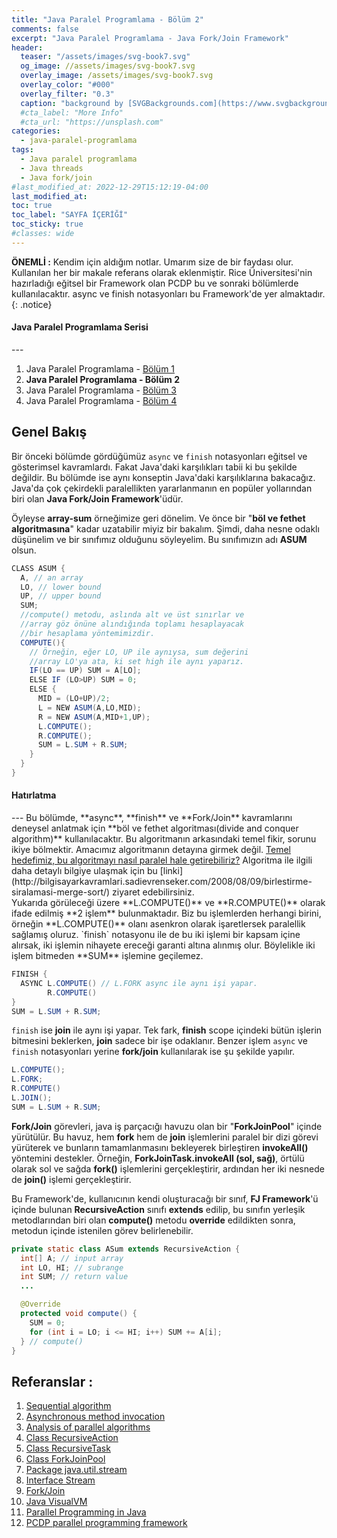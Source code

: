 ```yaml
---
title: "Java Paralel Programlama - Bölüm 2"
comments: false
excerpt: "Java Paralel Programlama - Java Fork/Join Framework"
header:
  teaser: "/assets/images/svg-book7.svg"
  og_image: //assets/images/svg-book7.svg
  overlay_image: /assets/images/svg-book7.svg
  overlay_color: "#000"
  overlay_filter: "0.3"
  caption: "background by [SVGBackgrounds.com](https://www.svgbackgrounds.com/)"
  #cta_label: "More Info"
  #cta_url: "https://unsplash.com"
categories:
  - java-paralel-programlama
tags:
  - Java paralel programlama
  - Java threads
  - Java fork/join
#last_modified_at: 2022-12-29T15:12:19-04:00
last_modified_at:
toc: true
toc_label: "SAYFA İÇERİĞİ"
toc_sticky: true
#classes: wide
---
```




**ÖNEMLİ :** Kendim için aldığım notlar. Umarım size de bir faydası olur. Kullanılan her bir makale referans olarak eklenmiştir. Rice Üniversitesi'nin hazırladığı eğitsel bir Framework olan PCDP bu ve sonraki bölümlerde kullanılacaktır. async ve finish notasyonları bu Framework'de yer almaktadır.
{: .notice}

<div class="notice--success" markdown="1">
<h4 class="no_toc"><i class="fas fa-lightbulb"></i> Java Paralel Programlama Serisi</h4>
---

1. Java Paralel Programlama - [Bölüm 1](/java-paralel-programlama/Java-paralel-programlama1/)
2. **Java Paralel Programlama - Bölüm 2**
3. Java Paralel Programlama - [Bölüm 3](/java-paralel-programlama/Java-paralel-programlama3/)
4. Java Paralel Programlama - [Bölüm 4](/java-paralel-programlama/Java-paralel-programlama4/)

</div>

## Genel Bakış

Bir önceki bölümde gördüğümüz ``async`` ve ``finish`` notasyonları eğitsel ve gösterimsel kavramlardı. Fakat Java'daki karşılıkları tabii ki bu şekilde değildir. Bu bölümde ise aynı konseptin Java'daki karşılıklarına bakacağız. Java'da çok çekirdekli paralellikten yararlanmanın en popüler yollarından biri olan **Java Fork/Join Framework**'üdür.

Öyleyse **array-sum** örneğimize geri dönelim. Ve önce bir "**böl ve fethet algoritmasına**" kadar uzatabilir miyiz bir bakalım. Şimdi, daha nesne odaklı düşünelim ve bir sınıfımız olduğunu söyleyelim. Bu sınıfımızın adı **ASUM** olsun.

```java
CLASS ASUM {
  A, // an array
  LO, // lower bound
  UP, // upper bound
  SUM;
  //compute() metodu, aslında alt ve üst sınırlar ve
  //array göz önüne alındığında toplamı hesaplayacak
  //bir hesaplama yöntemimizdir.
  COMPUTE(){  
    // Örneğin, eğer LO, UP ile aynıysa, sum değerini
    //array LO'ya ata, ki set high ile aynı yaparız.
    IF(LO == UP) SUM = A[LO];
    ELSE IF (LO>UP) SUM = 0;
    ELSE {
      MID = (LO+UP)/2;
      L = NEW ASUM(A,LO,MID);
      R = NEW ASUM(A,MID+1,UP);
      L.COMPUTE();
      R.COMPUTE();
      SUM = L.SUM + R.SUM;
    }
  }
}
```


<div class="notice--success" markdown="1">
<h4 class="no_toc"><i class="fas fa-lightbulb"></i> Hatırlatma</h4>
---
Bu bölümde, **async**, **finish** ve **Fork/Join** kavramlarını deneysel anlatmak için **böl ve fethet algoritması(divide and conquer algorithm)** kullanılacaktır. Bu algoritmanın arkasındaki temel fikir, sorunu ikiye bölmektir. Amacımız algoritmanın detayına girmek değil. <u>Temel hedefimiz, bu algoritmayı nasıl paralel hale getirebiliriz?</u> Algoritma ile ilgili daha detaylı bilgiye ulaşmak için bu [linki](http://bilgisayarkavramlari.sadievrenseker.com/2008/08/09/birlestirme-siralamasi-merge-sort/) ziyaret edebilirsiniz.
</div>
Yukarıda görüleceği üzere **L.COMPUTE()** ve **R.COMPUTE()** olarak ifade edilmiş **2 işlem** bulunmaktadır. Biz bu işlemlerden herhangi birini, örneğin **L.COMPUTE()** olanı asenkron olarak işaretlersek paralellik sağlamış oluruz. `finish` notasyonu ile de bu iki işlemi bir kapsam içine alırsak, iki işlemin nihayete ereceği garanti altına alınmış olur. Böylelikle iki işlem bitmeden **SUM** işlemine geçilemez.

```java
FINISH {
  ASYNC L.COMPUTE() // L.FORK async ile aynı işi yapar.
        R.COMPUTE()
}
SUM = L.SUM + R.SUM;
```

`finish` ise **join** ile aynı işi yapar. Tek fark, **finish** scope içindeki bütün işlerin bitmesini beklerken, **join** sadece bir işe odaklanır. Benzer işlem `async` ve `finish` notasyonları yerine **fork/join** kullanılarak ise şu şekilde yapılır.

```java
L.COMPUTE();
L.FORK;
R.COMPUTE()
L.JOIN();
SUM = L.SUM + R.SUM;
```

**Fork/Join** görevleri, java iş parçacığı havuzu olan bir "**ForkJoinPool**" içinde yürütülür. Bu havuz, hem **fork** hem de **join** işlemlerini paralel bir dizi görevi yürüterek ve bunların tamamlanmasını bekleyerek birleştiren **invokeAll()** yöntemini destekler. Örneğin, **ForkJoinTask.invokeAll (sol, sağ)**, örtülü olarak sol ve sağda **fork()** işlemlerini gerçekleştirir, ardından her iki nesnede de **join()** işlemi gerçekleştirir.

Bu Framework'de, kullanıcının kendi oluşturacağı bir sınıf, **FJ Framework**'ü içinde bulunan **RecursiveAction** sınıfı **extends** edilip, bu sınıfın yerleşik metodlarından biri olan **compute()** metodu **override** edildikten sonra, metodun içinde istenilen görev belirlenebilir.  

```java
private static class ASum extends RecursiveAction {
  int[] A; // input array
  int LO, HI; // subrange
  int SUM; // return value
  ...

  @Override
  protected void compute() {
    SUM = 0;
    for (int i = LO; i <= HI; i++) SUM += A[i];
  } // compute()
}
```


## Referanslar :

1. [Sequential algorithm](https://en.wikipedia.org/wiki/Sequential_algorithm)
2. [Asynchronous method invocation](https://en.wikipedia.org/wiki/Asynchronous_method_invocation)
3. [Analysis of parallel algorithms](https://en.wikipedia.org/wiki/Analysis_of_parallel_algorithms)
4. [Class RecursiveAction](https://docs.oracle.com/javase/8/docs/api/java/util/concurrent/RecursiveAction.html)
5. [Class RecursiveTask](http://docs.oracle.com/javase/8/docs/api/?java/util/concurrent/RecursiveTask.html)
6. [Class ForkJoinPool](https://docs.oracle.com/javase/8/docs/api/java/util/concurrent/ForkJoinPool.html)
7. [Package java.util.stream](https://docs.oracle.com/javase/8/docs/api/java/util/stream/package-summary.html)
8. [Interface Stream](https://docs.oracle.com/javase/8/docs/api/java/util/stream/Stream.html)
9. [Fork/Join](https://docs.oracle.com/javase/tutorial/essential/concurrency/forkjoin.html)
10. [Java VisualVM](http://docs.oracle.com/javase/7/docs/technotes/guides/visualvm/)
11. [Parallel Programming in Java](https://www.coursera.org/learn/parallel-programming-in-java/home/welcome)
12. [PCDP parallel programming framework](https://habanero-rice.github.io/PCDP/)
